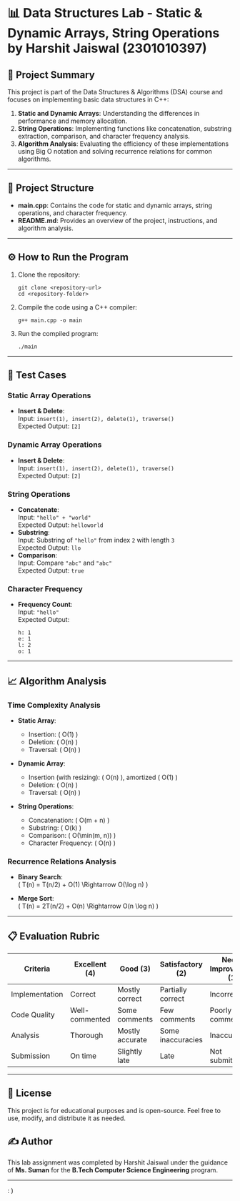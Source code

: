 
# 📊 Data Structures Lab - Static & Dynamic Arrays, String Operations by Harshit Jaiswal (2301010397)

## 🚀 Project Summary
This project is part of the Data Structures & Algorithms (DSA) course and focuses on implementing basic data structures in C++:
1. **Static and Dynamic Arrays**: Understanding the differences in performance and memory allocation.
2. **String Operations**: Implementing functions like concatenation, substring extraction, comparison, and character frequency analysis.
3. **Algorithm Analysis**: Evaluating the efficiency of these implementations using Big O notation and solving recurrence relations for common algorithms.

---

## 📂 Project Structure
- **main.cpp**: Contains the code for static and dynamic arrays, string operations, and character frequency.
- **README.md**: Provides an overview of the project, instructions, and algorithm analysis.
 
---

## ⚙️ How to Run the Program
1. Clone the repository:
   ```
   git clone <repository-url>
   cd <repository-folder>
   ```
2. Compile the code using a C++ compiler:
   ```
   g++ main.cpp -o main
   ```
3. Run the compiled program:
   ```
   ./main
   ```

---

## 🧪 Test Cases
### Static Array Operations
- **Insert & Delete**:  
  Input: `insert(1), insert(2), delete(1), traverse()`  
  Expected Output: `[2]`

### Dynamic Array Operations
- **Insert & Delete**:  
  Input: `insert(1), insert(2), delete(1), traverse()`  
  Expected Output: `[2]`

### String Operations
- **Concatenate**:  
  Input: `"hello" + "world"`  
  Expected Output: `helloworld`
- **Substring**:  
  Input: Substring of `"hello"` from index `2` with length `3`  
  Expected Output: `llo`
- **Comparison**:  
  Input: Compare `"abc"` and `"abc"`  
  Expected Output: `true`

### Character Frequency
- **Frequency Count**:  
  Input: `"hello"`  
  Expected Output:  
  ```
  h: 1
  e: 1
  l: 2
  o: 1
  ```

---

## 📈 Algorithm Analysis

### Time Complexity Analysis
- **Static Array**:
  - Insertion: \( O(1) \)
  - Deletion: \( O(n) \)
  - Traversal: \( O(n) \)

- **Dynamic Array**:
  - Insertion (with resizing): \( O(n) \), amortized \( O(1) \)
  - Deletion: \( O(n) \)
  - Traversal: \( O(n) \)

- **String Operations**:
  - Concatenation: \( O(m + n) \)
  - Substring: \( O(k) \)
  - Comparison: \( O(\min(m, n)) \)
  - Character Frequency: \( O(n) \)

### Recurrence Relations Analysis
- **Binary Search**:  
  \( T(n) = T(n/2) + O(1) \Rightarrow O(\log n) \)
  
- **Merge Sort**:  
  \( T(n) = 2T(n/2) + O(n) \Rightarrow O(n \log n) \)

---

## 📋 Evaluation Rubric
| Criteria            | Excellent (4) | Good (3) | Satisfactory (2) | Needs Improvement (1) |
|---------------------|---------------|----------|-------------------|-----------------------|
| Implementation      | Correct       | Mostly correct | Partially correct | Incorrect             |
| Code Quality        | Well-commented | Some comments | Few comments | Poorly commented      |
| Analysis            | Thorough     | Mostly accurate | Some inaccuracies | Inaccurate           |
| Submission          | On time      | Slightly late | Late            | Not submitted         |

---

## 📜 License
This project is for educational purposes and is open-source. Feel free to use, modify, and distribute it as needed.

## ✍️ Author
This lab assignment was completed by Harshit Jaiswal  under the guidance of **Ms. Suman** for the **B.Tech Computer Science Engineering** program.

---
 : )
